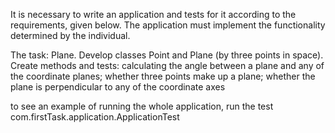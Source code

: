 It is necessary to write an application and tests for it according to the requirements,
given below. The application must implement the functionality
determined by the individual.

The task:
Plane. Develop classes Point and Plane (by three points in
space). Create methods and tests: calculating the angle between a plane and
any of the coordinate planes; whether three points make up a plane;
whether the plane is perpendicular to any of the coordinate axes

to see an example of running the whole application,
run the test com.firstTask.application.ApplicationTest

